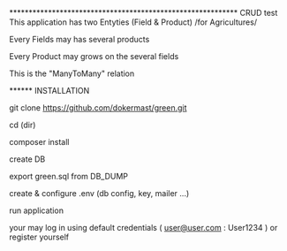 *********************************************************** CRUD test
This application has two Entyties (Field & Product)  /for Agricultures/

Every Fields may has several products

Every Product may grows on the several fields

This is the "ManyToMany" relation

****** INSTALLATION

git clone https://github.com/dokermast/green.git

cd (dir)

composer install

create DB

export green.sql from DB_DUMP

create & configure .env (db config, key, mailer ...)

run application

your may log in using default credentials  ( user@user.com  : User1234 )  or register yourself

